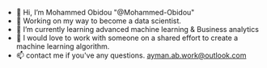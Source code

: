 - 👋 Hi, I’m Mohammed Obidou "@Mohammed-Obidou"
- 👀 Working on my way to become a data scientist.
- 🌱 I’m currently learning advanced machine learning & Business analytics 
- 💞️ I would love to work with someone on a shared effort to create a machine learning algorithm.
- 📫 contact me if you've any questions. ayman.ab.work@outlook.com

<!---
ayman-codes/ayman-codes is a ✨ special ✨ repository because its `README.md` (this file) appears on your GitHub profile.
You can click the Preview link to take a look at your changes.
--->
